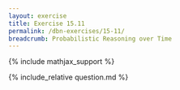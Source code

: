 ```yaml
---
layout: exercise
title: Exercise 15.11
permalink: /dbn-exercises/15-11/
breadcrumb: Probabilistic Reasoning over Time
---
```


{% include mathjax_support %}

<div><i class="arrow-up" data-chapter="dbn-exercises" data-exercise="ex_11" data-rating="0"></i></div>
{% include_relative question.md %}
